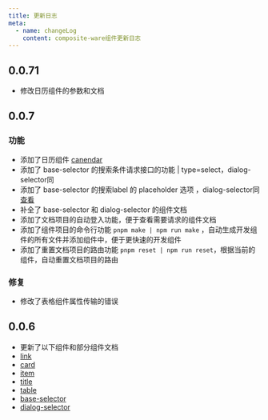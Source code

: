 ```yaml
---
title: 更新日志
meta:
  - name: changeLog
    content: composite-ware组件更新日志
---
```


## 0.0.71

- 修改日历组件的参数和文档

## 0.0.7

### 功能

- 添加了日历组件 [canendar](http://10.28.89.11:9209/zh-CN/components/calendar)
- 添加了 base-selector 的搜索条件请求接口的功能 | type=select，dialog-selector同
- 添加了 base-selector 的搜索label 的 placeholder 选项 ，dialog-selector同[查看](http://10.28.89.11:9209/zh-CN/components/base-selector)
- 补全了 base-selector 和 dialog-selector 的组件文档
- 添加了文档项目的自动登入功能，便于查看需要请求的组件文档
- 添加了组件项目的命令行功能 `pnpm make | npm run make` ，自动生成开发组件的所有文件并添加组件中，便于更快速的开发组件
- 添加了重置文档项目的路由功能 `pnpm reset | npm run reset`，根据当前的组件，自动重置文档项目的路由

### 修复

- 修改了表格组件属性传输的错误

## 0.0.6

- 更新了以下组件和部分组件文档
- [link](http://10.28.89.11:9209/zh-CN/components/link)
- [card](http://10.28.89.11:9209/zh-CN/components/card)
- [item](http://10.28.89.11:9209/zh-CN/components/item)
- [title](http://10.28.89.11:9209/zh-CN/components/title)
- [table](http://10.28.89.11:9209/zh-CN/components/table)
- [base-selector](http://10.28.89.11:9209/zh-CN/components/base-selector)
- [dialog-selector](http://10.28.89.11:9209/zh-CN/components/dialog-selector)
